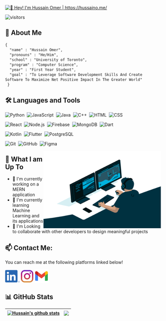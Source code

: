 [<img src="https://raw.githubusercontent.com/hussaino03/hussaino03/master/Introduction.gif" alt="👋 Hey! I'm Hussain Omer | https://hussaino.me/" title="👋 Hey! I'm Hussain Omer | https://hussaino.me"/>](https://www.hussaino.me/)

![visitors](https://visitor-badge-reloaded.herokuapp.com/badge?page_id=hussaino03.hussaino03&color=b11226)


## :book: About Me 

``` 
{ 
  "name" : "Hussain Omer", 
  "pronouns" : "He/Him", 
  "school" : "University of Toronto", 
  "program" : "Computer Science", 
  "year" : "First Year Student", 
  "goal" : "To Leverage Software Development Skills And Create Software To Maximize Net Positive Impact In The Greater World" 
 } 
```

## 🛠️ Languages and Tools
![Python](https://img.shields.io/badge/-Python-05122A?style=flat&logo=python)&nbsp;
![JavaScript](https://img.shields.io/badge/-JavaScript-05122A?style=flat&logo=javascript)&nbsp;
![Java](https://img.shields.io/badge/-Java-05122A?style=flat&logo=Java&logoColor=FFA518)&nbsp;
![C++](https://img.shields.io/badge/-C++-05122A?style=flat&logo=c%2B%2B&logoColor=A8B9CC)&nbsp;
![HTML](https://img.shields.io/badge/-HTML-05122A?style=flat&logo=HTML5)&nbsp;
![CSS](https://img.shields.io/badge/-CSS-05122A?style=flat&logo=CSS3&logoColor=1572B6)&nbsp;

![React](https://img.shields.io/badge/-React-05122A?style=flat&logo=react)&nbsp;
![Node.js](https://img.shields.io/badge/-Node.js-05122A?style=flat&logo=nodejs)&nbsp;
![Firebase](https://img.shields.io/badge/-Firebase-05122A?style=flat&logo=firebase)&nbsp;
![MongoDB](https://img.shields.io/badge/-MongoDB-05122A?style=flat&logo=mongodb)&nbsp;
![Dart](https://img.shields.io/badge/dart-05122A?style=flat&logo=dart)&nbsp;

![Kotlin](https://img.shields.io/badge/Kotlin-05122A?style=flat&logo=Kotlin)&nbsp;
![Flutter](https://img.shields.io/badge/Flutter-05122A?style=flat&logo=Flutter)&nbsp;
![PostgreSQL](https://img.shields.io/badge/PostgreSQL-05122A?style=flat&logo=postgresql)&nbsp;

![Git](https://img.shields.io/badge/-Git-05122A?style=flat&logo=git)&nbsp;
![GitHub](https://img.shields.io/badge/-GitHub-05122A?style=flat&logo=github)&nbsp;
![Figma](https://img.shields.io/badge/-Figma-05122A?style=flat&logo=figma)&nbsp;

<img align="right" alt="gif" src="https://github.com/hussaino03/hussaino03/blob/master/coding.gif?raw=true" width="380" height="250" />

## 🤔 What I am Up To

- 🔭 I'm currently working on a MERN application
- 🌱 I'm currently learning Machine Learning and its applications
- 👯 I'm Looking to collaborate with other developers to design meaningful projects

## 📫 Contact Me:
You can reach me at the following platforms linked below!

[<img src="https://raw.githubusercontent.com/hussaino03/hussaino03/master/socials/linkedin.png" height="40em" align="center" alt="𝙲𝚘𝚗𝚗𝚎𝚌𝚝 𝚠𝚒𝚝𝚑 Hussain 𝚘𝚗 𝙻𝚒𝚗𝚔𝚎𝚍𝙸𝚗" title="𝙲𝚘𝚗𝚗𝚎𝚌𝚝 𝚠𝚒𝚝𝚑 Hussain 𝚘𝚗 𝙻𝚒𝚗𝚔𝚎𝚍𝙸𝚗"/>](https://www.linkedin.com/in/hussain-omer-551893203/)
[<img src="https://raw.githubusercontent.com/hussaino03/hussaino03/master/socials/instagram.svg" height="40em" align="center" alt="𝙵𝚘𝚕𝚕𝚘𝚠 Hussain 𝚘𝚗 𝙸𝚗𝚜𝚝𝚊𝚐𝚛𝚊𝚖" title="𝙵𝚘𝚕𝚕𝚘𝚠 Hussain 𝚘𝚗 𝙸𝚗𝚜𝚝𝚊𝚐𝚛𝚊𝚖"/>](https://www.instagram.com/h.s.z_11/)
[<img src="https://raw.githubusercontent.com/hussaino03/hussaino03/master/socials/gmail.png" height="45em" align="center" alt="Email Hussain" title="Email Hussain"/>](mailto:m.hussainomer03@gmail.com)

## 📊 GitHub Stats

| <a href="https://github.com/hussaino03/github-readme-stats"><img align="center" src="https://github-readme-stats.vercel.app/api?username=hussaino03&show_icons=true&theme=radical" alt="Hussain's github stats" /></a> | <a href="https://github.com/hussaino03/github-readme-stats"><img align="center" src="https://github-readme-stats.vercel.app/api/top-langs/?username=hussaino03&theme=radical&layout=compact" /></a> |
| ------------- | ------------- |
